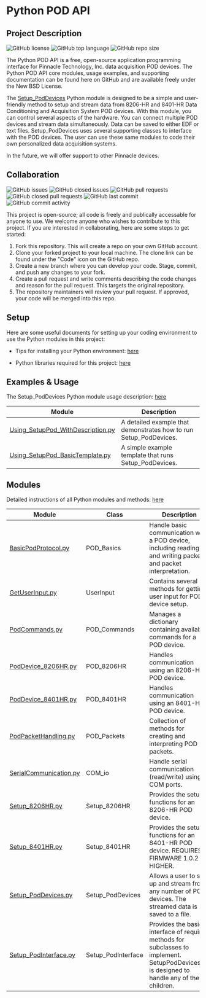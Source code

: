 # Python POD API

## Project Description 

![GitHub license](https://img.shields.io/github/license/Pinnacle-Technology-Inc/Python-POD-API)
![GitHub top language](https://img.shields.io/github/languages/top/Pinnacle-Technology-Inc/Python-POD-API)
![GitHub repo size](https://img.shields.io/github/repo-size/Pinnacle-Technology-Inc/Python-POD-API)

The Python POD API is a free, open-source application programming interface for Pinnacle Technology, Inc. data acquisition POD devices. The Python POD API core modules, usage examples, and supporting documentation can be found here on GitHub and are available freely under the New BSD License. 

The [Setup_PodDevices](https://github.com/Pinnacle-Technology-Inc/Python-POD-API/blob/integration/Code/Modules/Setup_PodDevices.py) Python module is designed to be a simple and user-friendly method to setup and stream data from 8206-HR and 8401-HR Data Conditioning and Acquisition System POD devices. With this module, you can control several aspects of the hardware. You can connect multiple POD devices and stream data simultaneously. Data can be saved to either EDF or text files. Setup_PodDevices uses several supporting classes to interface with the POD devices. The user can use these same modules to code their own personalized data acquisition systems. 

In the future, we will offer support to other Pinnacle devices. 

## Collaboration 

![GitHub issues](https://img.shields.io/github/issues-raw/Pinnacle-Technology-Inc/Python-POD-API)
![GitHub closed issues](https://img.shields.io/github/issues-closed-raw/Pinnacle-Technology-Inc/Python-POD-API)
![GitHub pull requests](https://img.shields.io/github/issues-pr-raw/Pinnacle-Technology-Inc/Python-POD-API)
![GitHub closed pull requests](https://img.shields.io/github/issues-pr-closed-raw/Pinnacle-Technology-Inc/Python-POD-API)
![GitHub last commit](https://img.shields.io/github/last-commit/Pinnacle-Technology-Inc/Python-POD-API)
![GitHub commit activity](https://img.shields.io/github/commit-activity/m/Pinnacle-Technology-Inc/Python-POD-API)

This project is open-source; all code is freely and publically accessable for anyone to use. We welcome anyone who wishes to contribute to this project. If you are interested in collaborating, here are some steps to get started: 

1. Fork this repository. This will create a repo on your own GitHub account.
2. Clone your forked project to your local machine. The clone link can be found under the "Code" icon on the GitHub repo.
3. Create a new branch where you can develop your code. Stage, commit, and push any changes to your fork.
4. Create a pull request and write comments describing the code changes and reason for the pull request. This targets the original repository.
5. The repository maintainers will review your pull request. If approved, your code will be merged into this repo. 

## Setup

Here are some useful documents for setting up your coding environment to use the Python modules in this project:

* Tips for installing your Python environment: [here](https://github.com/Pinnacle-Technology-Inc/Python-POD-API/blob/integration/Documents/PythonEnviornmentTips.txt)

* Python libraries required for this project: [here](https://github.com/Pinnacle-Technology-Inc/Python-POD-API/blob/integration/Documents/PyEnvRequirements.txt)

## Examples & Usage 

The Setup_PodDevices Python module usage description: [here](https://github.com/Pinnacle-Technology-Inc/Python-POD-API/blob/integration/Documents/Setup_PodDevices-Usage.pdf)

| Module                             | Description                                                   |
|------------------------------------|---------------------------------------------------------------|
| [Using_SetupPod_WithDescription.py](https://github.com/Pinnacle-Technology-Inc/Python-POD-API/blob/integration/Code/Examples/Using_SetupPod_WithDescription.py)               | A detailed example that demonstrates how to run Setup_PodDevices. |
| [Using_SetupPod_BasicTemplate.py](https://github.com/Pinnacle-Technology-Inc/Python-POD-API/blob/integration/Code/Examples/Using_SetupPod_BasicTemplate.py) | A simple example template that runs Setup_PodDevices.             |


## Modules 

Detailed instructions of all Python modules and methods: [here](https://github.com/Pinnacle-Technology-Inc/Python-POD-API/blob/integration/Documents/CodeDocumentation.pdf)

| Module                 | Class        | Description                                                                                                     |
|------------------------|--------------|-----------------------------------------------------------------------------------------------------------------|
| [BasicPodProtocol.py](https://github.com/Pinnacle-Technology-Inc/Python-POD-API/blob/integration/Code/Modules/BasicPodProtocol.py)    | POD_Basics   | Handle basic communication with a POD device, including reading and writing packets and packet interpretation.  |
| [GetUserInput.py](https://github.com/Pinnacle-Technology-Inc/Python-POD-API/blob/integration/Code/Modules/GetUserInput.py) | UserInput | Contains several methods for getting user input for POD device setup. |
| [PodCommands.py](https://github.com/Pinnacle-Technology-Inc/Python-POD-API/blob/integration/Code/Modules/PodCommands.py)         | POD_Commands | Manages a dictionary containing available commands for a POD device. |
| [PodDevice_8206HR.py](https://github.com/Pinnacle-Technology-Inc/Python-POD-API/blob/integration/Code/Modules/PodDevice_8206HR.py)    | POD_8206HR   | Handles communication using an 8206-HR POD device. |
| [PodDevice_8401HR.py](https://github.com/Pinnacle-Technology-Inc/Python-POD-API/blob/integration/Code/Modules/PodDevice_8401HR.py) | POD_8401HR | Handles communication using an 8401-HR POD device. |
| [PodPacketHandling.py](https://github.com/Pinnacle-Technology-Inc/Python-POD-API/blob/integration/Code/Modules/PodPacketHandling.py)   | POD_Packets  | Collection of methods for creating and interpreting POD packets. |
| [SerialCommunication.py](https://github.com/Pinnacle-Technology-Inc/Python-POD-API/blob/integration/Code/Modules/SerialCommunication.py) | COM_io       | Handle serial communication (read/write) using COM ports. |
| [Setup_8206HR.py](https://github.com/Pinnacle-Technology-Inc/Python-POD-API/blob/integration/Code/Modules/Setup_8206HR.py) | Setup_8206HR | Provides the setup functions for an 8206-HR POD device. |
| [Setup_8401HR.py](https://github.com/Pinnacle-Technology-Inc/Python-POD-API/blob/integration/Code/Modules/Setup_8401HR.py) | Setup_8401HR | Provides the setup functions for an 8401-HR POD device. REQUIRES FIRMWARE 1.0.2 OR HIGHER. | 
| [Setup_PodDevices.py](https://github.com/Pinnacle-Technology-Inc/Python-POD-API/blob/integration/Code/Modules/Setup_PodDevices.py) | Setup_PodDevices | Allows a user to set up and stream from any number of POD devices. The streamed data is saved to a file. |
| [Setup_PodInterface.py](https://github.com/Pinnacle-Technology-Inc/Python-POD-API/blob/integration/Code/Modules/Setup_PodInterface.py) | Setup_PodInterface | Provides the basic interface of required methods for subclasses to implement. SetupPodDevices.py is designed to handle any of these children. |